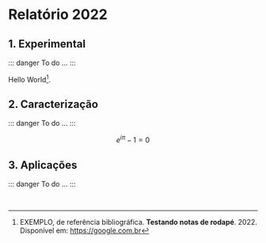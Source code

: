# Relatório 2022


## 1.   Experimental

::: danger To do
    ...
:::

Hello World[^1].


## 2.   Caracterização

::: danger To do
    ...
:::

$$
e^{i\pi}-1=0
$$


## 3.   Aplicações

::: danger To do
    ...
:::

<br>

[^1]: EXEMPLO, de referência bibliográfica. **Testando notas de rodapé**. 2022. Disponível em: https://google.com.br

<style>
hr.footnotes-sep {
    margin-top: 4rem;
}
</style>
